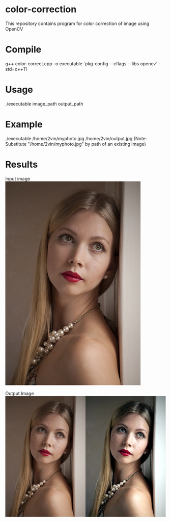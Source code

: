 # color-correction
This repository contains program for color correction of image using OpenCV

# Compile
g++ color-correct.cpp -o executable \`pkg-config --cflags --libs opencv\` -std=c++11

# Usage
./executable image_path output_path

# Example
./executable /home/2vin/myphoto.jpg  /home/2vin/output.jpg 
(Note: Substitute "/home/2vin/myphoto.jpg" by path of an existing image)

# Results
Input image    
![alt text](https://github.com/2vin/color-correction/blob/master/data/portrait.jpg)

Output Image    
![alt text](https://github.com/2vin/color-correction/blob/master/data/result.jpg)


